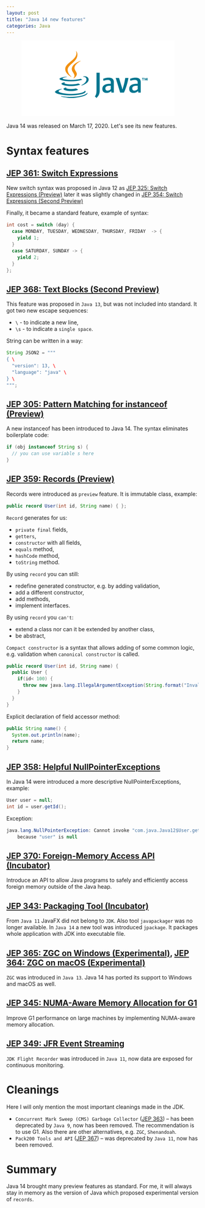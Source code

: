 ```yaml
---
layout: post
title: "Java 14 new features"
categories: Java
---
```


<figure>
  <img src="/assets/2020-11-01-java-14-new-features/java.png" alt="Java 14" />
</figure>

Java 14 was released on March 17, 2020. Let's see its new features. 

# Syntax features

## [JEP 361: Switch Expressions](https://openjdk.java.net/jeps/361)
New switch syntax was proposed in Java 12 as [JEP 325: Switch Expressions (Preview)](https://openjdk.java.net/jeps/325)
later it was slightly changed in [JEP 354: Switch Expressions (Second Preview)](https://openjdk.java.net/jeps/354)

Finally, it became a standard feature, example of syntax: 

```java
int cost = switch (day) {
  case MONDAY, TUESDAY, WEDNESDAY, THURSDAY, FRIDAY  -> {
    yield 1;
  }
  case SATURDAY, SUNDAY -> {
    yield 2;
  }
};
```

## [JEP 368: Text Blocks (Second Preview)](https://openjdk.java.net/jeps/368)

This feature was proposed in `Java 13`, but was not included into standard. It got two new escape sequences:
* `\` - to indicate a new line, 
* `\s` - to indicate a `single space`.

String can be written in a way:
```java
String JSON2 = """
{ \
  "version": 13, \
  "language": "java" \
} \
""";
```

## [JEP 305: Pattern Matching for instanceof (Preview)](https://openjdk.java.net/jeps/305)

A new instanceof has been introduced to Java 14. The syntax eliminates boilerplate code:
```java
if (obj instanceof String s) { 
  // you can use variable s here
}
```

## [JEP 359: Records (Preview)](https://openjdk.java.net/jeps/359)

Records were introduced as `preview` feature. It is immutable class, example: 

```java
public record User(int id, String name) { };
```

`Record` generates for us: 
* `private final` fields, 
* `getters`,
* `constructor` with all fields, 
* `equals` method, 
* `hashCode` method,
* `toString` method.

By using `record` you can still: 
* redefine generated constructor, e.g. by adding validation,
* add a different constructor,
* add methods,
* implement interfaces.

By using `record` you `can't`:
* extend a class nor can it be extended by another class,
* be abstract,

`Compact constructor` is a syntax that allows adding of some common logic, e.g. validation when `canonical constructor` is called.
```java
public record User(int id, String name) {
  public User {
    if(id< 100) {
      throw new java.lang.IllegalArgumentException(String.format("Invalid id: %d",id));
    }
  }
}
```

Explicit declaration of field accessor method:
```java
public String name() {
  System.out.println(name);
  return name;
}
```

## [JEP 358: Helpful NullPointerExceptions](https://openjdk.java.net/jeps/358)

In Java 14 were introduced a more descriptive NullPointerExceptions, example:
```java
User user = null;
int id = user.getId();
```
Exception:
```java
java.lang.NullPointerException: Cannot invoke "com.java.Java12$User.getId()"
    because "user" is null
```

## [JEP 370: Foreign-Memory Access API (Incubator)](https://openjdk.java.net/jeps/370)
Introduce an API to allow Java programs to safely and efficiently access foreign memory outside of the Java heap.

## [JEP 343: Packaging Tool (Incubator)](https://openjdk.java.net/jeps/343)

From `Java 11` JavaFX did not belong to `JDK`. Also tool `javapackager` was no longer available.
In `Java 14` a new tool was introduced `jpackage`. It packages whole application with JDK into executable file. 

## [JEP 365: ZGC on Windows (Experimental)](https://openjdk.java.net/jeps/365), [JEP 364: ZGC on macOS (Experimental)](https://openjdk.java.net/jeps/364)
`ZGC` was introduced in `Java 13`. Java 14 has ported its support to Windows and macOS as well.

## [JEP 345: NUMA-Aware Memory Allocation for G1](https://openjdk.java.net/jeps/345)

Improve G1 performance on large machines by implementing NUMA-aware memory allocation.

## [JEP 349: JFR Event Streaming](https://openjdk.java.net/jeps/349)

`JDK Flight Recorder` was introduced in `Java 11`, now data are exposed for continuous monitoring.

# Cleanings

Here I will only mention the most important cleanings made in the JDK. 
* `Concurrent Mark Sweep (CMS) Garbage Collector` ([JEP 363](https://openjdk.java.net/jeps/363)) – has been deprecated by `Java 9`, now has been removed.
The recommendation is to use G1. Also there are other alternatives, e.g. `ZGC`, `Shenandoah`.
* `Pack200 Tools and API` ([JEP 367](https://openjdk.java.net/jeps/367)) – was deprecated by `Java 11`, now has been removed. 

# Summary
Java 14 brought many preview features as standard. For me, it will always stay in memory as the version of Java which proposed experimental version of `records`.